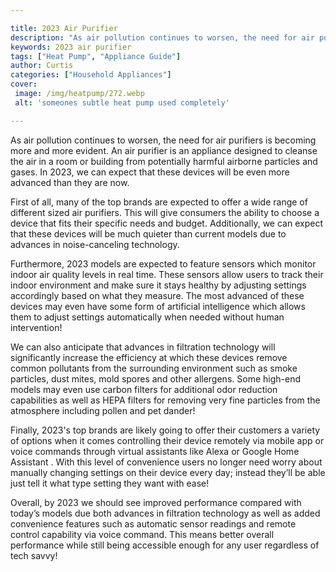 ```yaml
---

title: 2023 Air Purifier
description: "As air pollution continues to worsen, the need for air purifiers is becoming more and more evident. An air purifier is an applianc...learn more about it now"
keywords: 2023 air purifier
tags: ["Heat Pump", "Appliance Guide"]
author: Curtis
categories: ["Household Appliances"]
cover: 
 image: /img/heatpump/272.webp
 alt: 'someones subtle heat pump used completely'

---
```


As air pollution continues to worsen, the need for air purifiers is becoming more and more evident. An air purifier is an appliance designed to cleanse the air in a room or building from potentially harmful airborne particles and gases. In 2023, we can expect that these devices will be even more advanced than they are now. 

First of all, many of the top brands are expected to offer a wide range of different sized air purifiers. This will give consumers the ability to choose a device that fits their specific needs and budget. Additionally, we can expect that these devices will be much quieter than current models due to advances in noise-canceling technology. 

Furthermore, 2023 models are expected to feature sensors which monitor indoor air quality levels in real time. These sensors allow users to track their indoor environment and make sure it stays healthy by adjusting settings accordingly based on what they measure. The most advanced of these devices may even have some form of artificial intelligence which allows them to adjust settings automatically when needed without human intervention! 

We can also anticipate that advances in filtration technology will significantly increase the efficiency at which these devices remove common pollutants from the surrounding environment such as smoke particles, dust mites, mold spores and other allergens. Some high-end models may even use carbon filters for additional odor reduction capabilities as well as HEPA filters for removing very fine particles from the atmosphere including pollen and pet dander! 

Finally, 2023's top brands are likely going to offer their customers a variety of options when it comes controlling their device remotely via mobile app or voice commands through virtual assistants like Alexa or Google Home Assistant . With this level of convenience users no longer need worry about manually changing settings on their device every day; instead they’ll be able just tell it what type setting they want with ease! 

Overall, by 2023 we should see improved performance compared with today’s models due both advances in filtration technology as well as added convenience features such as automatic sensor readings and remote control capability via voice command. This means better overall performance while still being accessible enough for any user regardless of tech savvy!
